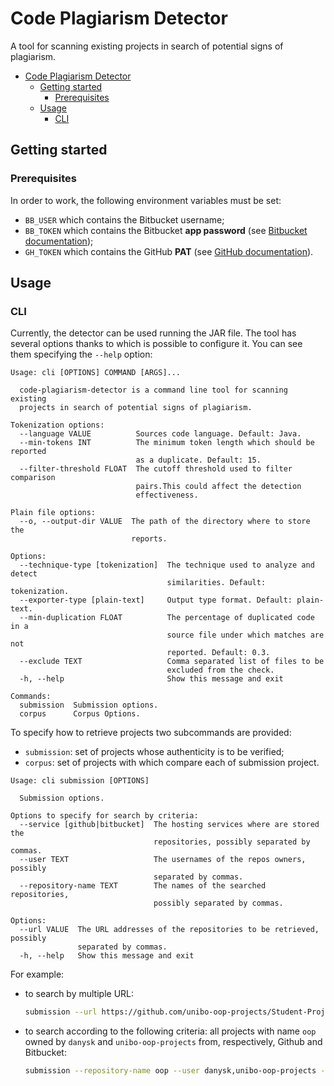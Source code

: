 # Code Plagiarism Detector
A tool for scanning existing projects in search of potential signs of plagiarism.

- [Code Plagiarism Detector](#code-plagiarism-detector)
  - [Getting started](#getting-started)
    - [Prerequisites](#prerequisites)
  - [Usage](#usage)
    - [CLI](#cli)

## Getting started

### Prerequisites
In order to work, the following environment variables must be set:
- `BB_USER` which contains the Bitbucket username;
- `BB_TOKEN` which contains the Bitbucket **app password** (see [Bitbucket documentation](https://support.atlassian.com/bitbucket-cloud/docs/app-passwords/));
- `GH_TOKEN` which contains the GitHub **PAT** (see [GitHub documentation](https://docs.github.com/en/authentication/keeping-your-account-and-data-secure/creating-a-personal-access-token)).

## Usage

### CLI

Currently, the detector can be used running the JAR file.
The tool has several options thanks to which is possible to configure it. You can see them specifying the `--help` option:

```text
Usage: cli [OPTIONS] COMMAND [ARGS]...

  code-plagiarism-detector is a command line tool for scanning existing
  projects in search of potential signs of plagiarism.

Tokenization options:
  --language VALUE          Sources code language. Default: Java.
  --min-tokens INT          The minimum token length which should be reported
                            as a duplicate. Default: 15.
  --filter-threshold FLOAT  The cutoff threshold used to filter comparison
                            pairs.This could affect the detection
                            effectiveness.

Plain file options:
  --o, --output-dir VALUE  The path of the directory where to store the
                           reports.

Options:
  --technique-type [tokenization]  The technique used to analyze and detect
                                   similarities. Default: tokenization.
  --exporter-type [plain-text]     Output type format. Default: plain-text.
  --min-duplication FLOAT          The percentage of duplicated code in a
                                   source file under which matches are not
                                   reported. Default: 0.3.
  --exclude TEXT                   Comma separated list of files to be
                                   excluded from the check.
  -h, --help                       Show this message and exit

Commands:
  submission  Submission options.
  corpus      Corpus Options.
```

To specify how to retrieve projects two subcommands are provided:
- `submission`: set of projects whose authenticity is to be verified;
- `corpus`: set of projects with which compare each of submission project.

```text
Usage: cli submission [OPTIONS]

  Submission options.

Options to specify for search by criteria:
  --service [github|bitbucket]  The hosting services where are stored the
                                repositories, possibly separated by commas.
  --user TEXT                   The usernames of the repos owners, possibly
                                separated by commas.
  --repository-name TEXT        The names of the searched repositories,
                                possibly separated by commas.

Options:
  --url VALUE  The URL addresses of the repositories to be retrieved, possibly
               separated by commas.
  -h, --help   Show this message and exit
```

For example:
- to search by multiple URL:
  ```bash
  submission --url https://github.com/unibo-oop-projects/Student-Project-OOP-21-Bragari-Mennuti-Violani-Volfgit,https://github.com/unibo-oop-projects/Student-Project-OOP21-Bianchi-Ciccioni-stubborn
  ```
- to search according to the following criteria: all projects with name `oop` owned by `danysk` and `unibo-oop-projects` from, respectively, Github and Bitbucket:
  ```bash
  submission --repository-name oop --user danysk,unibo-oop-projects --service github,bitbucket
  ```
